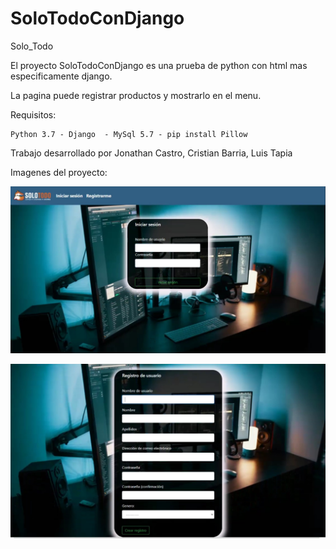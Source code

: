 # SoloTodoConDjango

Solo_Todo

El proyecto SoloTodoConDjango es una prueba de python con html mas especificamente django.

La pagina puede registrar productos y mostrarlo en el menu.

Requisitos:

    Python 3.7 - Django  - MySql 5.7 - pip install Pillow


Trabajo desarrollado por Jonathan Castro, Cristian Barria, Luis Tapia

Imagenes del proyecto:

![Imagen login](https://github.com/JonaMilla/SoloTodoConDjango/blob/master/img/Login.jpg?raw=true "Login")




![Imagen login](https://github.com/JonaMilla/SoloTodoConDjango/blob/master/img/Registro.jpg?raw=true "Login")
